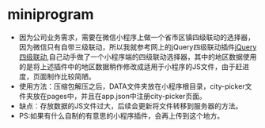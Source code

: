# miniprogram
* 因为公司业务需求，需要在微信小程序上做一个省市区镇四级联动的选择器，因为微信只有自带三级联动，所以我就参考网上的jQuery四级联动插件[jQuery四级联动](http://www.jq22.com/jquery-info17956#/),自己动手做了一个小程序端的四级联动选择器，其中的地区数据使用的是将上述插件中的地区数据稍作修改成适用于小程序的JS文件，由于赶进度，页面制作比较简陋。
* 使用方法：压缩包解压之后，DATA文件夹放在小程序根目录，city-picker文件夹放在pages中，并且在app.json中注册city-picker页面。
* 缺点：存放数据的JS文件过大，后续会更新将文件转移到服务器的方法。
* PS:如果有什么自制的有意思的小程序插件，会再上传到这个地方。
